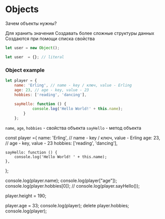 # Objects

Зачем объекты нужны?

Для хранить значения
Создавать более сложные структуры данных
Создаются при помощи списка свойства

```js
let user = new Object();

let user  = {}; // literal
```


### Object example


```js
let player = {
    name: 'Erling', // name - key / ключ, value - Erling
    age: 23, // age - key, value - 23
    hobbies: ['reading', 'dancing'],
    
    sayHello: function () {
            console.log('Hello World!' + this.name);
        }
    };
```

`name`, `age`, `hobbies` - свойства объекта
`sayHello` - метод объекта

const player ={
name: 'Erling', // name - key / ключ, value - Erling
age: 23, // age - key, value - 23
hobbies: ['reading', 'dancing'],

    sayHello: function () {
        console.log('Hello World! ' + this.name);
    },
};

console.log(player.name);
console.log(player["age"]);
console.log(player.hobbies[0]);
// console.log(player.sayHello());

player.height = 190;

player.age = 33;
console.log(player);
delete player.hobbies;
console.log(player);